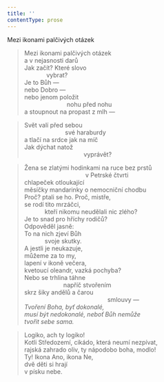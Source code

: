 ```yaml
---
title: ''
contentType: prose
---
```


Mezi ikonami palčivých otázek

> Mezi ikonami palčivých otázek  
> a v nejasnosti darů  
> Jak začít? Které slovo  
>              vybrat?  
> Je to Bůh —  
> nebo Dobro —  
> nebo jenom položit  
>                          nohu před nohu  
> a stoupnout na propast z mlh —

> Svět valí před sebou  
>                         své haraburdy  
> a tlačí na srdce jak na míč  
> Jak dýchat natož  
>                                    vyprávět?

> Žena se zlatými hodinkami na ruce bez prstů  
>                                     v Petrské čtvrti  
> chlapeček otloukající  
> měsíčky mandarinky o nemocniční chodbu  
> Proč? ptali se ho. Proč, mistře,  
> se rodí tito mrzáčci,  
>             kteří nikomu neudělali nic zlého?  
> Je to snad pro hříchy rodičů?  
> Odpověděl jasně:  
> To na nich zjeví Bůh  
>             svoje skutky.  
> A jestli je neukazuje,  
> můžeme za to my,  
> lapení v ikoně večera,  
> kvetoucí oleandr, vazká pochyba?  
> Nebo se trhlina táhne  
>                        napříč stvořením  
> skrz šiky andělů a čarou  
>                                                  smlouvy —  
> _Tvoření Boha, byť dokonalé,  
> musí být nedokonalé, neboť Bůh nemůže  
> tvořit sebe sama._

> Logiko, ach ty logiko!  
> Kotli Středozemí, cikádo, která neumí nezpívat,  
> rajská zahrado oliv, ty nápodobo boha, modlo!  
> Ty! Ikona Ano, ikona Ne,  
> dvě děti si hrají  
> v písku nebe.
